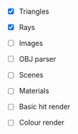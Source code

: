 - [x] Triangles
- [x] Rays
- [ ] Images
- [ ] OBJ parser
- [ ] Scenes
- [ ] Materials
- [ ] Basic hit render
- [ ] Colour render

